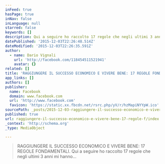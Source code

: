 ```yaml
---
inFeed: true
hasPage: true
inNav: false
inLanguage: null
starred: false
keywords: []
description: Qui a seguire ho raccolto 17 regole che negli ultimi 3 anni mi hanno...
datePublished: '2015-12-03T22:26:48.514Z'
dateModified: '2015-12-03T22:26:35.591Z'
author:
  - name: Dario Vignali
    url: 'http://facebook.com/118454511521941'
    avatar: {}
related: []
title: 'RAGGIUNGERE IL SUCCESSO ECONOMICO E VIVERE BENE: 17 REGOLE FONDAMENTALI '
app_links: []
authors: []
publisher:
  name: Facebook
  domain: www.facebook.com
  url: 'http://www.facebook.com'
  favicon: 'https://static.xx.fbcdn.net/rsrc.php/yV/r/hzMapiNYYpW.ico'
sourcePath: _posts/2015-12-03-raggiungere-il-successo-economico-e-vivere-bene-17-regole-f.md
published: true
url: raggiungere-il-successo-economico-e-vivere-bene-17-regole-f/index.html
_context: 'http://schema.org'
_type: MediaObject

---
```

> RAGGIUNGERE IL SUCCESSO ECONOMICO E VIVERE BENE: 17 REGOLE FONDAMENTALI. Qui a seguire ho raccolto 17 regole che negli ultimi 3 anni mi hanno...